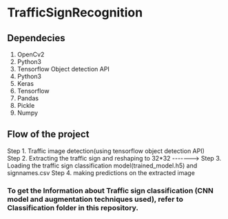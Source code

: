 # TrafficSignRecognition

## Dependecies
1. OpenCv2
2. Python3
3. Tensorflow Object detection API
4. Python3
5. Keras
6. Tensorflow
7. Pandas
8. Pickle
9. Numpy

## Flow of the project
Step 1. Traffic image detection(using tensorflow object detection API)  
Step 2. Extracting the traffic sign and reshaping to 32*32 -------> 
Step 3. Loading the traffic sign classification model(trained_model.h5) and signnames.csv
Step 4. making predictions on the extracted image

### To get the Information about Traffic sign classification (CNN model and augmentation techniques used), refer to Classification folder in this repository.
